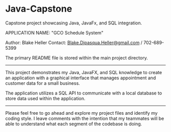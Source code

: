 # Java-Capstone
Capstone project showcasing Java, JavaFx, and SQL integration. 


APPLICATION NAME: "GCO Schedule System"

Author:  Blake Heller
Contact: Blake.Dipasqua.Heller@gmail.com / 702-689-5399

The primary README file is stored within the main project directory.

-------------------------------------------------------

This project demonstrates my Java, JavaFX, and SQL knowledge to create an application with a graphical interface that manages appointment and customer data for a small business. 

The application utilizes a SQL API to communicate with a local database to store data used within the application.

-------------------------------------------------------

Please feel free to go ahead and explore my project files and identify my coding style.  I leave comments with the intention that my teammates will be able to understand what each segment of the codebase is doing.
